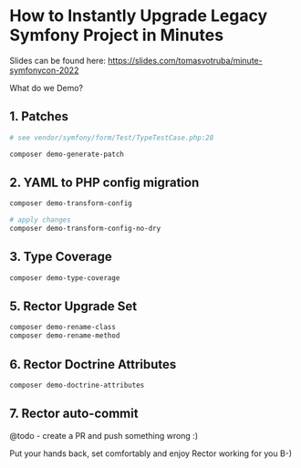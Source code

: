 # How to Instantly Upgrade Legacy Symfony Project in Minutes

Slides can be found here: https://slides.com/tomasvotruba/minute-symfonycon-2022

What do we Demo?

## 1. Patches

```bash
# see vendor/symfony/form/Test/TypeTestCase.php:28

composer demo-generate-patch
```

## 2. YAML to PHP config migration

```bash
composer demo-transform-config

# apply changes
composer demo-transform-config-no-dry
```

## 3. Type Coverage

```bash
composer demo-type-coverage
```

## 5. Rector Upgrade Set

```bash
composer demo-rename-class
composer demo-rename-method
```

## 6. Rector Doctrine Attributes

```bash
composer demo-doctrine-attributes
```

## 7. Rector auto-commit

@todo - create a PR and push something wrong :)

Put your hands back, set comfortably and enjoy Rector working for you B-)
